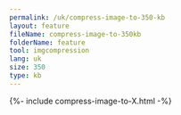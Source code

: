 ```yaml
---
permalink: /uk/compress-image-to-350-kb
layout: feature
fileName: compress-image-to-350kb
folderName: feature
tool: imgcompression
lang: uk
size: 350
type: kb
---
```


{%- include compress-image-to-X.html -%}

